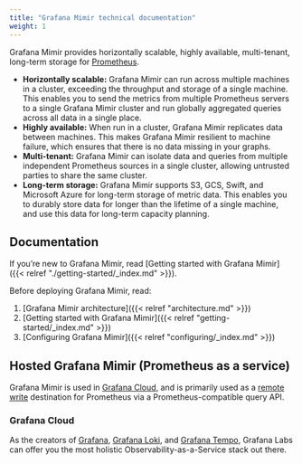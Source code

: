 ```yaml
---
title: "Grafana Mimir technical documentation"
weight: 1
---
```


Grafana Mimir provides horizontally scalable, highly available, multi-tenant, long-term storage for [Prometheus](https://prometheus.io).

- **Horizontally scalable:** Grafana Mimir can run across multiple machines in a cluster, exceeding the throughput and storage of a single machine. This enables you to send the metrics from multiple Prometheus servers to a single Grafana Mimir cluster and run globally aggregated queries across all data in a single place.
- **Highly available:** When run in a cluster, Grafana Mimir replicates data between machines.
  This makes Grafana Mimir resilient to machine failure, which ensures that there is no data missing in your graphs.
- **Multi-tenant:** Grafana Mimir can isolate data and queries from multiple independent
  Prometheus sources in a single cluster, allowing untrusted parties to share the same cluster.
- **Long-term storage:** Grafana Mimir supports S3, GCS, Swift, and Microsoft Azure for long-term storage of metric data. This enables you to durably store data for longer than the lifetime of a single machine, and use this data for long-term capacity planning.

## Documentation

If you’re new to Grafana Mimir, read [Getting started with Grafana Mimir]({{< relref "./getting-started/_index.md" >}}).

Before deploying Grafana Mimir, read:

1. [Grafana Mimir architecture]({{< relref "architecture.md" >}})
1. [Getting started with Grafana Mimir]({{< relref "getting-started/_index.md" >}})
1. [Configuring Grafana Mimir]({{< relref "configuring/_index.md" >}})

## Hosted Grafana Mimir (Prometheus as a service)

Grafana Mimir is used in [Grafana Cloud](https://grafana.com/cloud), and is primarily used as a [remote write](https://prometheus.io/docs/operating/configuration/#remote_write) destination for Prometheus via a Prometheus-compatible query API.

### Grafana Cloud

As the creators of [Grafana](https://grafana.com/oss/grafana/), [Grafana Loki](https://grafana.com/oss/loki/), and [Grafana Tempo](https://grafana.com/oss/tempo/), Grafana Labs can offer you the most holistic Observability-as-a-Service stack out there.
